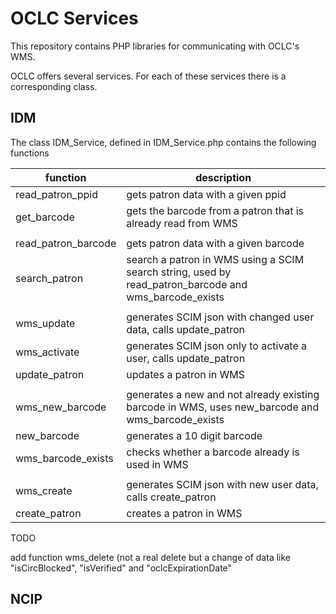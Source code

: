 # OCLC Services

This repository contains PHP libraries for communicating with OCLC's WMS.

OCLC offers several services. For each of these services there is a corresponding class.

## IDM 

The class IDM_Service, defined in IDM_Service.php contains the following functions 

| function |  description | 
|---|---| 
|read_patron_ppid | gets patron data with a given ppid | | 
|get_barcode |  gets the barcode from a patron that is already read from WMS | 
| | 
|read_patron_barcode |  gets patron data with a given barcode | 
|search_patron |  search a patron in WMS using a SCIM search string, used by read_patron_barcode and wms_barcode_exists | 
| | 
|wms_update |  generates SCIM json with changed user data, calls update_patron | 
|wms_activate |  generates SCIM json only to activate a user, calls update_patron | 
|update_patron |  updates a patron in WMS | 
| | 
|wms_new_barcode |  generates a new and not already existing barcode in WMS, uses new_barcode and wms_barcode_exists | 
|new_barcode |  generates a 10 digit barcode | 
|wms_barcode_exists |  checks whether a barcode already is used in WMS | 
| | 
|wms_create |  generates SCIM json with new user data, calls create_patron | 
|create_patron |  creates a patron in WMS | 

TODO

add function wms_delete (not a real delete but a change of data like "isCircBlocked", "isVerified" and "oclcExpirationDate"


## NCIP

